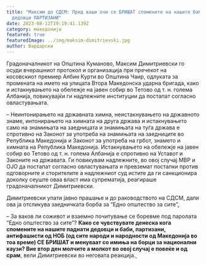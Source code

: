 ```yaml
---
title: "Максим до СДСМ: Пред ваши очи се БРИШАТ спомените на нашите баби и
  дедовци ПАРТИЗАНИ"
date: 2023-08-12T19:19:41.139Z
category: македонија
featured: true
featuredImage: ../img/maksim-dimitrievski.jpg
author: Вардарски
---
```

<!--StartFragment-->

Градоначалникот на Општина Куманово, Максим Димитриевски го осуди вчерашниот протокол и организација при пречекот на косовскиот премиер Албин Курти во Општина Чаир, одлуката за промената на името на улицата Втора Македонска ударна бригада, како и истакнувањето на обележје на јавен собир во Тетово од т. н. голема Албанија, повикувајќи ги надлежните институции да постапат согласно овластувањата.

– Неинтонирањето на државната химна, неистакнувањето на државното знаме, интонирањето на химната на друга држава и истакнувањето само на знамињата на заедницата и знамињата на туѓа држава е спротивно на Законот за употреба на знамињата на заедниците во Република Македонија и Законот за употреба на грбот, знамето и химната на Република Македонија. Истакнувањето на обележје на јавен собир во Тетово од т. н. голема Албанија е спротивно на Уставот и Законите на државата. Ги повикувам надлежните, во овој случај МВР и ОЈО да постапат согласно овластувањата и превземат постапки против одговорните и сторителите а надлежниот суд истите да ги санкционира доколку сеуште оваа власт има супрематија, реагираше градоначалникот Димитриевски.

Димитриевски упати јавно прашање и до раководството на СДСМ, дали ова ја отсликува заедничката борба за “Едно општество за сите”[.](https://www.vesti.mk/category/najnovi)

<!--EndFragment--><!--StartFragment-->

– За ваков ли соживот и взаемно почитување се боревме под паролата “Едно општество за сите”? **Како се чувствувате денеска кога спомените на нашите паднати дедовци и баби, партизани, антифашисти од НОБ (од сите народи и народности од Македонија во тоа време) СЕ БРИШАТ и менуваат со имиња на борци за национални каузи? Вие втор ден молчите а молкот во овој случај е повеќе и од срам**, вели Димитриевски во неговата реакција.[ ](https://vecer.mk/makedonija/fizichka-presmetka-albon-kurti-tetovo/)

<!--EndFragment-->